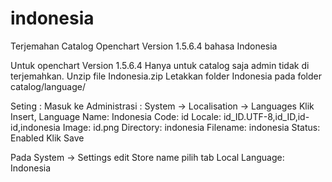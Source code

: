 indonesia
=========

Terjemahan Catalog Openchart Version 1.5.6.4 bahasa Indonesia 

Untuk openchart Version 1.5.6.4
Hanya untuk catalog saja admin tidak di terjemahkan.
Unzip file Indonesia.zip
Letakkan folder Indonesia pada folder catalog/language/

Seting :
Masuk ke Administrasi : System -> Localisation -> Languages 
Klik Insert,
 Language Name: Indonesia
 Code: id
 Locale: id_ID.UTF-8,id_ID,id-id,indonesia
 Image: id.png
 Directory: indonesia
 Filename: indonesia
 Status: Enabled
Klik Save

Pada System -> Settings
edit Store name pilih tab Local
	Language: Indonesia
